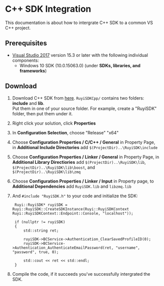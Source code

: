 # C++ SDK Integration

This documentation is about how to intergrate C++ SDK to a common VS C++ project.

## Prerequisites

- [Visual Studio 2017](https://www.visualstudio.com/vs/community/) version 15.3 or later with the following individual components:
    - Windows 10 SDK (10.0.15063.0) (under __SDKs, libraries, and frameworks__)

## Download

1. Download C++ SDK from [here](https://github.com/subor/sdk/releases). `RuyiSDKCpp/` contains two folders: __include__ and __lib__.  
Put them in one of your source folder.  For example, create a "RuyiSDK" folder, then put them under it.

1. Right click your solution, click __Properties__

1. In __Configuration Selection__, choose "Release" "x64"

1. Choose __Configuration Properties / C/C++ / General__ in Property Page, in __Additional Include Directories__ add `$(ProjectDir)..\RuyiSDK\include` 

1. Choose __Configuration Properties / Linker / General__ in Property Page, in __Additional Library Directiories__ add `$(ProjectDir)..\RuyiSDK\lib`, `$(ProjectDir)..\RuyiSDK\lib\boost`, and `$(ProjectDir)..\RuyiSDK\lib\zmq`

1. Choose __Configuration Properties / Linker / Input__ in Property page, to __Additional Dependencies__ add `RuyiSDK.lib` and `libzmq.lib`

1. And `#include "RuyiSDK.h"` to your code and initialize the SDK:

        Ruyi::RuyiSDK* ruyiSDK = Ruyi::RuyiSDK::CreateSDKInstance(Ruyi::RuyiSDKContext Ruyi::RuyiSDKContext::Endpoint::Console, "localhost"));

        if (nullptr != ruyiSDK)
        {
            std::string ret;
            
            ruyiSDK->BCService->Authentication_ClearSavedProfileID(0);
            ruyiSDK->BCService->Authentication_AuthenticateEmailPassword(ret, "username", "password", true, 0);

            std::cout << ret << std::endl;
        }

1. Compile the code, if it succeeds you've successfully intergrated the SDK.
